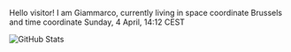 Hello visitor! I am Giammarco, currently living in space coordinate Brussels and time coordinate Sunday, 4 April, 14:12 CEST

![GitHub Stats](https://github-readme-stats.vercel.app/api?username=grcasanova)
